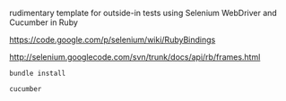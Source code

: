 rudimentary template for outside-in tests using Selenium WebDriver and Cucumber in Ruby

https://code.google.com/p/selenium/wiki/RubyBindings

http://selenium.googlecode.com/svn/trunk/docs/api/rb/frames.html

`bundle install`

`cucumber`
